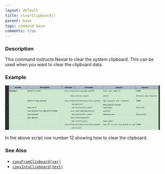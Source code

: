 ```yaml
---
layout: default
title: clearClipboard()
parent: base
tags: command base
comments: true
---
```



### Description
This command instructs Nexial to clear the system clipboard. This can be used when you want to clear the clipboard data.


### Example
![script](image/clipboard_01.png)

In the above script row number 12 showing how to clear the clipboard.

### See Also
- [`copyFromClipboard(var)`](copyFromClipboard(var))
- [`copyIntoClipboard(text)`](copyIntoClipboard(text))
